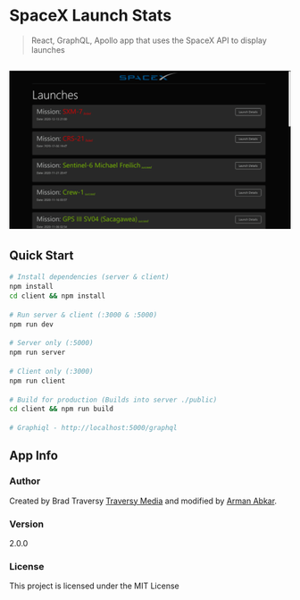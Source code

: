 # SpaceX Launch Stats

> React, GraphQL, Apollo app that uses the SpaceX API to display launches

<h2 align="center">
  <img src="./screenshots.png" alt="spacex-launch-stats" width="600px" />
  <br>
</h2>


## Quick Start

```bash
# Install dependencies (server & client)
npm install
cd client && npm install

# Run server & client (:3000 & :5000)
npm run dev

# Server only (:5000)
npm run server

# Client only (:3000)
npm run client

# Build for production (Builds into server ./public)
cd client && npm run build

# Graphiql - http://localhost:5000/graphql
```

## App Info

### Author

Created by Brad Traversy
[Traversy Media](http://www.traversymedia.com) 
and modified by [Arman Abkar](https://armanabkar.ir).

### Version

2.0.0

### License

This project is licensed under the MIT License
